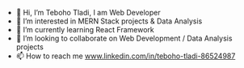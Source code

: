 - 👋 Hi, I’m Teboho Tladi, I am Web Developer
- 👀 I’m interested in MERN Stack projects & Data Analysis
- 🌱 I’m currently learning React Framework 
- 💞️ I’m looking to collaborate on Web Development / Data Analysis projects
- 📫 How to reach me www.linkedin.com/in/teboho-tladi-86524987

<!---
TTladi/TTladi is a ✨ special ✨ repository because its `README.md` (this file) appears on your GitHub profile.
You can click the Preview link to take a look at your changes.
--->
